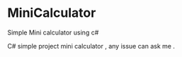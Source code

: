 # MiniCalculator
Simple Mini calculator using c# 


C# simple project mini calculator , any issue can ask me .
